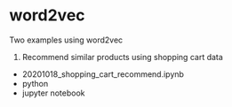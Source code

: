 # word2vec
Two examples using word2vec
1) Recommend similar products using shopping cart data
- 20201018_shopping_cart_recommend.ipynb
- python
- jupyter notebook